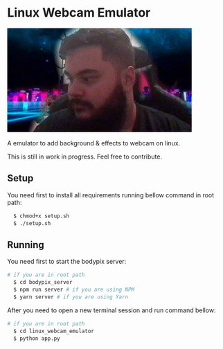 # Linux Webcam Emulator

![test-gif](https://raw.githubusercontent.com/cristianpaixao/linux_webcam_emulator/master/test.gif)

A emulator to add background &amp; effects to webcam on linux.

This is still in work in progress. Feel free to contribute.


## Setup

You need first to install all requirements running bellow command in root path:

```bash
  $ chmod+x setup.sh
  $ ./setup.sh
```

## Running

You need first to start the bodypix server:

```bash
# if you are in root path
  $ cd bodypix_server
  $ npm run server # if you are using NPM
  $ yarn server # if you are using Yarn
```

After you need to open a new terminal session and run command bellow:


```bash
# if you are in root path
  $ cd linux_webcam_emulator
  $ python app.py
```
